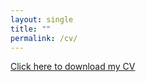 ```yaml
---
layout: single
title: ""
permalink: /cv/
---
```



<p><a href="{{ '/assets/files/cv_saeede.pdf' | relative_url }}" target="_blank">Click here to download my CV</a></p>
